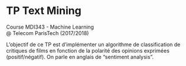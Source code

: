 # TP Text Mining

Course MDI343 - Machine Learning  
@ Telecom ParisTech (2017/2018)


L’objectif de ce TP est d’implémenter un algorithme de classification de critiques de films en fonction de la polarité des opinions exprimées (positif/négatif). On parle en anglais de “sentiment analysis”.
